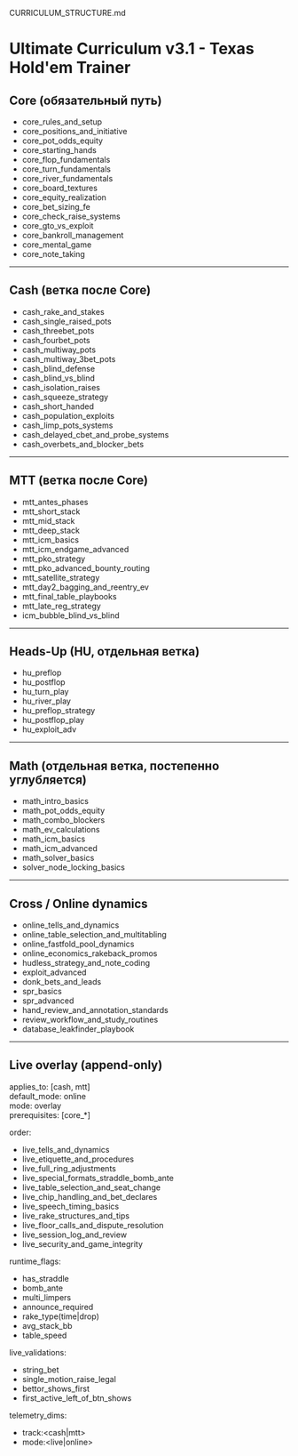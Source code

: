 CURRICULUM_STRUCTURE.md
# Ultimate Curriculum v3.1 - Texas Hold'em Trainer

## Core (обязательный путь)
- core_rules_and_setup
- core_positions_and_initiative
- core_pot_odds_equity
- core_starting_hands
- core_flop_fundamentals
- core_turn_fundamentals
- core_river_fundamentals
- core_board_textures
- core_equity_realization
- core_bet_sizing_fe
- core_check_raise_systems
- core_gto_vs_exploit
- core_bankroll_management
- core_mental_game
- core_note_taking

---

## Cash (ветка после Core)
- cash_rake_and_stakes
- cash_single_raised_pots
- cash_threebet_pots
- cash_fourbet_pots
- cash_multiway_pots
- cash_multiway_3bet_pots
- cash_blind_defense
- cash_blind_vs_blind
- cash_isolation_raises
- cash_squeeze_strategy
- cash_short_handed
- cash_population_exploits
- cash_limp_pots_systems
- cash_delayed_cbet_and_probe_systems
- cash_overbets_and_blocker_bets

---

## MTT (ветка после Core)
- mtt_antes_phases
- mtt_short_stack
- mtt_mid_stack
- mtt_deep_stack
- mtt_icm_basics
- mtt_icm_endgame_advanced
- mtt_pko_strategy
- mtt_pko_advanced_bounty_routing
- mtt_satellite_strategy
- mtt_day2_bagging_and_reentry_ev
- mtt_final_table_playbooks
- mtt_late_reg_strategy
- icm_bubble_blind_vs_blind

---

## Heads-Up (HU, отдельная ветка)
- hu_preflop
- hu_postflop
- hu_turn_play
- hu_river_play
- hu_preflop_strategy
- hu_postflop_play
- hu_exploit_adv

---

## Math (отдельная ветка, постепенно углубляется)
- math_intro_basics
- math_pot_odds_equity
- math_combo_blockers
- math_ev_calculations
- math_icm_basics
- math_icm_advanced
- math_solver_basics
- solver_node_locking_basics

---

## Cross / Online dynamics
- online_tells_and_dynamics
- online_table_selection_and_multitabling
- online_fastfold_pool_dynamics
- online_economics_rakeback_promos
- hudless_strategy_and_note_coding
- exploit_advanced
- donk_bets_and_leads
- spr_basics
- spr_advanced
- hand_review_and_annotation_standards
- review_workflow_and_study_routines
- database_leakfinder_playbook

---

## Live overlay (append-only)
applies_to: [cash, mtt]  
default_mode: online  
mode: overlay  
prerequisites: [core_*]

order:
  - live_tells_and_dynamics
  - live_etiquette_and_procedures
  - live_full_ring_adjustments
  - live_special_formats_straddle_bomb_ante
  - live_table_selection_and_seat_change
  - live_chip_handling_and_bet_declares
  - live_speech_timing_basics
  - live_rake_structures_and_tips
  - live_floor_calls_and_dispute_resolution
  - live_session_log_and_review
  - live_security_and_game_integrity

runtime_flags:
  - has_straddle
  - bomb_ante
  - multi_limpers
  - announce_required
  - rake_type(time|drop)
  - avg_stack_bb
  - table_speed

live_validations:
  - string_bet
  - single_motion_raise_legal
  - bettor_shows_first
  - first_active_left_of_btn_shows

telemetry_dims:
  - track:<cash|mtt>
  - mode:<live|online>
